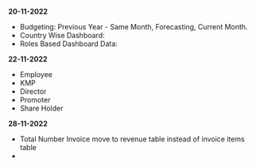 **20-11-2022**

-   Budgeting:
    Previous Year - Same Month,
    Forecasting,
    Current Month.
-   Country Wise Dashboard:
-   Roles Based Dashboard Data:

**22-11-2022**

-   Employee
-   KMP
-   Director
-   Promoter
-   Share Holder

**28-11-2022**

-   Total Number Invoice move to revenue table instead of invoice items table
-
